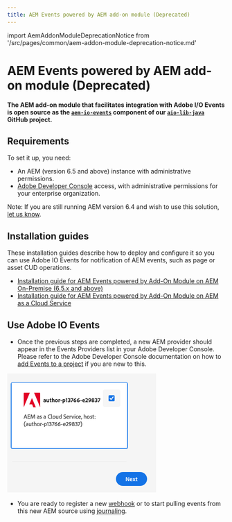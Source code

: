 ```yaml
---
title: AEM Events powered by AEM add-on module (Deprecated)
---
```


import AemAddonModuleDeprecationNotice from '/src/pages/common/aem-addon-module-deprecation-notice.md'

# AEM Events powered by AEM add-on module (Deprecated)

<AemAddonModuleDeprecationNotice />

**The AEM add-on module that facilitates integration with Adobe I/O Events is open source as the [`aem-io-events`](https://github.com/adobe/aio-lib-java/tree/main/aem/aio_aem_events) component of our [`aio-lib-java`](https://github.com/adobe/aio-lib-java) GitHub project.**

## Requirements

To set it up, you need:

- An AEM (version 6.5 and above) instance with administrative permissions.
- [Adobe Developer Console](https://developer.adobe.com/console) access, with administrative permissions for your enterprise organization.

Note: If you are still running AEM version 6.4 and wish to use this solution, [let us know](https://github.com/adobe/aio-lib-java/issues/104).

## Installation guides

These installation guides describe how to deploy and configure it so you can use Adobe IO Events for notification of AEM events, such as page or asset CUD operations.

- [Installation guide for AEM Events powered by Add-On Module on AEM On-Premise (6.5.x and above)](aem-on-premise-install.md)
- [Installation guide for AEM Events powered by Add-On Module on AEM as a Cloud Service](aem-skyline-install.md)

## Use Adobe IO Events

- Once the previous steps are completed, a new AEM provider should appear in the Events Providers list in your Adobe Developer Console.
Please refer to the Adobe Developer Console documentation on how to [add Events to a project](https://developer.adobe.com/developer-console/docs/guides/services/services-add-event) if you are new to this.

![Adobe Developer Console showing an AEM Events Provider](../../../img/add_skyline_event_provider.png "Adobe Developer Console showing an AEM Events Provider")

- You are ready to register a new [webhook](../../../../guides/index.md) or to start pulling events from this new AEM source using [journaling](../../../../guides/journaling-intro.md).
